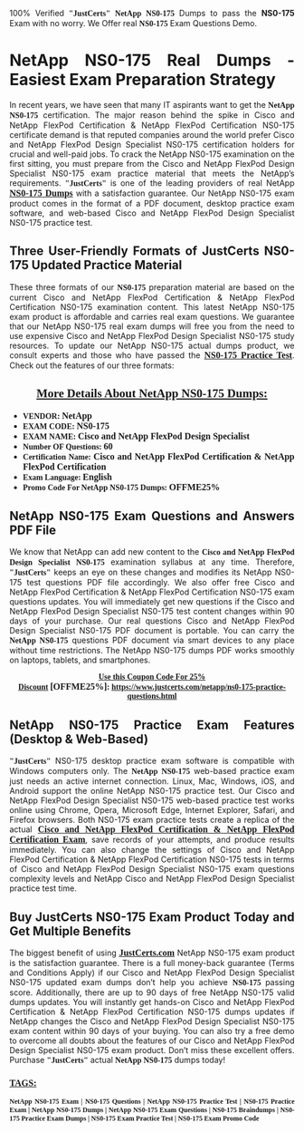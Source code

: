 <p style="text-align: justify;">100% Verified <span style="font-size:14px;"><span style="font-family:Georgia,serif;"><strong>"JustCerts"</strong></span></span> <span style="font-family:Georgia,serif;"><strong>NetApp NS0-175</strong></span> Dumps to pass the <strong>NS0-175</strong> Exam with no worry. We Offer real <span style="font-family:Georgia,serif;"><strong>NS0-175</strong></span> Exam Questions Demo.</p>

<h1 style="text-align: justify;"><strong>NetApp NS0-175 Real Dumps - Easiest Exam Preparation Strategy</strong></h1>

<p style="text-align: justify;">In recent years, we have seen that many IT aspirants want to get the <span style="font-family:Georgia,serif;"><strong>NetApp NS0-175</strong></span> certification. The major reason behind the spike in Cisco and NetApp FlexPod Certification & NetApp FlexPod Certification NS0-175 certificate demand is that reputed companies around the world prefer Cisco and NetApp FlexPod Design Specialist NS0-175 certification holders for crucial and well-paid jobs. To crack the NetApp NS0-175 examination on the first sitting, you must prepare from the Cisco and NetApp FlexPod Design Specialist NS0-175 exam practice material that meets the NetApp’s requirements. <span style="font-size:14px;"><span style="font-family:Georgia,serif;"><strong>"JustCerts"</strong></span></span> is one of the leading providers of real NetApp <a href="https://www.justcerts.com/netapp/ns0-175-practice-questions.html"><span style="font-size:16px;"><u><span style="font-family:Georgia,serif;"><strong>NS0-175 Dumps</strong></span></u></span></a> with a satisfaction guarantee. Our NetApp NS0-175 exam product comes in the format of a PDF document, desktop practice exam software, and web-based Cisco and NetApp FlexPod Design Specialist NS0-175 practice test.</p>

<h2 style="text-align: justify;"><strong>Three User-Friendly Formats of JustCerts NS0-175 Updated Practice Material</strong></h2>

<p style="text-align: justify;">These three formats of our <span style="font-family:Georgia,serif;"><strong>NS0-175 </strong></span> preparation material are based on the current Cisco and NetApp FlexPod Certification & NetApp FlexPod Certification NS0-175 examination content. This latest NetApp NS0-175 exam product is affordable and carries real exam questions. We guarantee that our NetApp NS0-175 real exam dumps will free you from the need to use expensive Cisco and NetApp FlexPod Design Specialist NS0-175 study resources. To update our NetApp NS0-175 actual dumps product, we consult experts and those who have passed the <a href="https://www.justcerts.com/netapp/ns0-175-practice-questions.html"><u><span style="font-size:16px;"><span style="font-family:Georgia,serif;"><strong>NS0-175 Practice Test</strong></span></span></u></a>. Check out the features of our three formats:</p>

<h2 style="text-align: center;"><u><strong><span style="font-family:Georgia,serif;">More Details About NetApp NS0-175 Dumps:</span></strong></u></h2>

<ul>
	<li style="text-align: justify;"><span style="font-size:14px;"><span style="font-family:Georgia,serif;"><strong>VENDOR: </strong></span></span><span style="font-size:16px;"><span style="font-family:Georgia,serif;"><strong>NetApp</strong></span></span></li>
	<li style="text-align: justify;"><span style="font-size:14px;"><span style="font-family:Georgia,serif;"><strong>EXAM CODE: </strong></span></span><span style="font-size:16px;"><span style="font-family:Georgia,serif;"><strong>NS0-175</strong></span></span></li>
	<li style="text-align: justify;"><span style="font-size:14px;"><span style="font-family:Georgia,serif;"><strong>EXAM NAME: </strong></span></span><span style="font-size:16px;"><span style="font-family:Georgia,serif;"><strong>Cisco and NetApp FlexPod Design Specialist</strong></span></span></li>
	<li style="text-align: justify;"><span style="font-size:14px;"><span style="font-family:Georgia,serif;"><strong>Number OF Questions: </strong></span></span><span style="font-size:16px;"><span style="font-family:Georgia,serif;"><strong>60</strong></span></span></li>
	<li style="text-align: justify;"><span style="font-size:14px;"><span style="font-family:Georgia,serif;"><strong>Certification Name: </strong></span></span><span style="font-size:16px;"><span style="font-family:Georgia,serif;"><strong>Cisco and NetApp FlexPod Certification & NetApp FlexPod Certification</strong></span></span></li>
	<li style="text-align: justify;"><span style="font-size:14px;"><span style="font-family:Georgia,serif;"><strong>Exam Language: </strong></span></span><span style="font-size:16px;"><span style="font-family:Georgia,serif;"><strong>English</strong></span></span></li>
	<li style="text-align: justify;"><span style="font-size:14px;"><span style="font-family:Georgia,serif;"><strong>Promo Code For NetApp NS0-175 Dumps: </strong></span></span><span style="font-size:16px;"><span style="font-family:Georgia,serif;"><strong>OFFME25%</strong></span></span></li>
</ul>

<h2 style="text-align: justify;"><strong>NetApp NS0-175 Exam Questions and Answers PDF File</strong></h2>

<p style="text-align: justify;">We know that NetApp can add new content to the <span style="font-family:Georgia,serif;"><strong>Cisco and NetApp FlexPod Design Specialist NS0-175</strong></span> examination syllabus at any time. Therefore, <span style="font-size:14px;"><span style="font-family:Georgia,serif;"><strong>"JustCerts"</strong></span></span> keeps an eye on these changes and modifies its NetApp NS0-175 test questions PDF file accordingly. We also offer free Cisco and NetApp FlexPod Certification & NetApp FlexPod Certification NS0-175 exam questions updates. You will immediately get new questions if the Cisco and NetApp FlexPod Design Specialist NS0-175 test content changes within 90 days of your purchase. Our real questions Cisco and NetApp FlexPod Design Specialist NS0-175 PDF document is portable. You can carry the <span style="font-family:Georgia,serif;"><strong>NetApp NS0-175</strong></span> questions PDF document via smart devices to any place without time restrictions. The NetApp NS0-175 dumps PDF works smoothly on laptops, tablets, and smartphones.</p>

<p style="text-align: center;"><span style="font-size:14px;"><span style="font-family:Georgia,serif;"><strong><u>Use this Coupon Code For 25% Discount</u> </strong></span></span><span style="font-size:16px;"><span style="font-family:Georgia,serif;"><strong>[OFFME25%]</strong></span></span><span style="font-size:14px;"><span style="font-family:Georgia,serif;"><strong>: <u><a href="https://www.justcerts.com/netapp/ns0-175-practice-questions.html">https://www.justcerts.com/netapp/ns0-175-practice-questions.html</a></u></strong></span></span></p>

<h2 style="text-align: justify;"><strong>NetApp NS0-175 Practice Exam Features (Desktop & Web-Based)</strong></h2>

<p style="text-align: justify;"><span style="font-size:14px;"><span style="font-family:Georgia,serif;"><strong>"JustCerts"</strong></span></span> NS0-175 desktop practice exam software is compatible with Windows computers only. The <span style="font-family:Georgia,serif;"><strong>NetApp NS0-175</strong></span> web-based practice exam just needs an active internet connection. Linux, Mac, Windows, iOS, and Android support the online NetApp NS0-175 practice test. Our Cisco and NetApp FlexPod Design Specialist NS0-175 web-based practice test works online using Chrome, Opera, Microsoft Edge, Internet Explorer, Safari, and Firefox browsers. Both NS0-175 exam practice tests create a replica of the actual <u><a href="https://www.justcerts.com/netapp/cisco-and-netapp-flexpod-certification-exams.html"><span style="font-size:16px;"><span style="font-family:Georgia,serif;"><strong>Cisco and NetApp FlexPod Certification & NetApp FlexPod Certification Exam</strong></span></span></a></u>, save records of your attempts, and produce results immediately. You can also change the settings of Cisco and NetApp FlexPod Certification & NetApp FlexPod Certification NS0-175 tests in terms of Cisco and NetApp FlexPod Design Specialist NS0-175 exam questions complexity levels and NetApp Cisco and NetApp FlexPod Design Specialist practice test time.</p>

<h2 style="text-align: justify;"><strong>Buy JustCerts NS0-175 Exam Product Today and Get Multiple Benefits</strong></h2>

<p style="text-align: justify;">The biggest benefit of using <a href="https://www.justcerts.com/"><u><span style="font-size:16px;"><span style="font-family:Georgia,serif;"><strong>JustCerts.com</strong></span></span></u></a> NetApp NS0-175 exam product is the satisfaction guarantee. There is a full money-back guarantee (Terms and Conditions Apply) if our Cisco and NetApp FlexPod Design Specialist NS0-175 updated exam dumps don’t help you achieve <span style="font-family:Georgia,serif;"><strong>NS0-175 </strong></span> passing score. Additionally, there are up to 90 days of free NetApp NS0-175 valid dumps updates. You will instantly get hands-on Cisco and NetApp FlexPod Certification & NetApp FlexPod Certification NS0-175 dumps updates if NetApp changes the Cisco and NetApp FlexPod Design Specialist NS0-175 exam content within 90 days of your buying. You can also try a free demo to overcome all doubts about the features of our Cisco and NetApp FlexPod Design Specialist NS0-175 exam product. Don’t miss these excellent offers. Purchase <span style="font-size:14px;"><span style="font-family:Georgia,serif;"><strong>"JustCerts"</strong></span></span> actual <span style="font-family:Georgia,serif;"><strong>NetApp NS0-175</strong></span> dumps today!</p>

<h3 style="text-align: justify;"><u><span style="font-size:16px;"><span style="font-family:Georgia,serif;"><strong>TAGS:</strong></span></span></u></h3>

<p style="text-align: justify;"><span style="font-size:12px;"><span style="font-family:Georgia,serif;"><strong>NetApp NS0-175 Exam | NS0-175 Questions | NetApp NS0-175 Practice Test | NS0-175 Practice Exam | NetApp NS0-175 Dumps | NetApp NS0-175 Exam Questions | NS0-175 Braindumps | NS0-175 Practice Exam Dumps | NS0-175 Exam Practice Test | NS0-175 Exam Promo Code </strong></span></span></p>
